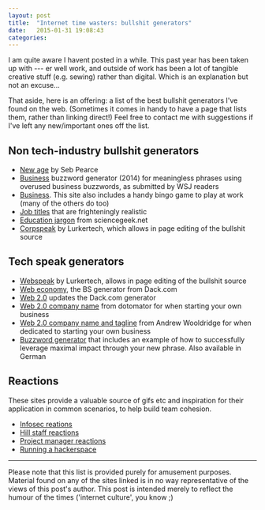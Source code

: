 ```yaml
---
layout: post
title:  "Internet time wasters: bullshit generators"
date:   2015-01-31 19:08:43
categories:
---
```


I am quite aware I havent posted in a while. This past year has been taken up with --- er well work, and outside of work has been a lot of tangible creative stuff (e.g. sewing) rather than digital. Which is an explanation but not an excuse... 

That aside, here is an offering: a list of the best bullshit generators I've found on the web. (Sometimes it comes in handy to have a page that lists them, rather than linking direct!) Feel free to contact me with suggestions if I've left any new/important ones off the list. 

## Non tech-industry bullshit generators

- [New age](http://sebpearce.com/bullshit/) by Seb Pearce 
- [Business](http://projects.wsj.com/buzzwords2014/) buzzword generator (2014) for meaningless phrases using overused business buzzwords, as submitted by WSJ readers
- [Business](http://www.buzzwords4u.co.uk/). This site also includes a handy bingo game to play at work (many of the others do too)
- [Job titles](http://www.bullshitjob.com/title/) that are frighteningly realistic
- [Education jargon](http://www.sciencegeek.net/lingo.html) from sciencegeek.net
- [Corpspeak](http://lurkertech.com/corpspeak/) by Lurkertech, which allows in page editing of the bullshit source

## Tech speak generators

- [Webspeak](http://lurkertech.com/webspeak/) by Lurkertech, allows in page editing of the bullshit source
- [Web economy](http://www.dack.com/web/bullshit.html), the BS generator from Dack.com
- [Web 2.0](http://emptybottle.org/bullshit/index.php) updates the Dack.com generator
- [Web 2.0 company name](http://www.dotomator.com/web20.html) from dotomator for when starting your own business
- [Web 2.0 company name and tagline](http://andrewwooldridge.com/myapps/webtwopointoh.html) from Andrew Wooldridge for when dedicated to starting your own business 
- [Buzzword generator](http://www.elfqrin.com/buzzwgen.php) that includes an example of how to successfully leverage maximal impact through your new phrase. Also available in German

## Reactions

These sites provide a valuable source of gifs etc and inspiration for their application in common scenarios, to help build team cohesion.

- [Infosec reations](http://securityreactions.tumblr.com/)
- [Hill staff reactions](http://hillstaffreactions.tumblr.com/)
- [Project manager reactions](http://pmreactions.tumblr.com/)
- [Running a hackerspace](http://runningahackerspace.tumblr.com/)

-----

Please note that this list is provided purely for amusement purposes. Material found on any of the sites linked is in no way representative of the views of this post's author. This post is intended merely to reflect the humour of the times ('internet culture', you know ;)